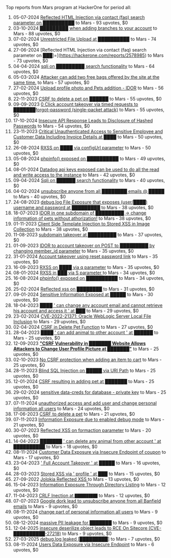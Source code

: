 Top reports from Mars program at HackerOne for period all:

1. 05-07-2024 [Reflected HTML Injection via contact (faq) search parameter on ██████████](https://hackerone.com/reports/2587101) to Mars - 93 upvotes, $0
2. 03-10-2024 [█████████ when adding branches to your account](https://hackerone.com/reports/2756402) to Mars - 88 upvotes, $0
3. 07-02-2024 [Unrestricted File Upload at ██████████](https://hackerone.com/reports/2357778) to Mars - 74 upvotes, $0
4. 27-06-2024 [Reflected HTML Injection via contact (faq) search parameter on ███]=](https://hackerone.com/reports/2578985) to Mars - 73 upvotes, $0
5. 04-04-2024 [sqli on █████████ search functionality](https://hackerone.com/reports/2446550) to Mars - 64 upvotes, $0
6. 05-03-2024 [Attacker can add two free bags offered by the site at the same time.](https://hackerone.com/reports/2402010) to Mars - 57 upvotes, $0
7. 27-02-2024 [Upload profile photo and  Pets addition - IDOR](https://hackerone.com/reports/2393021) to Mars - 56 upvotes, $0
8. 22-11-2023 [CSRF to delete a pet on ██████](https://hackerone.com/reports/2261600) to Mars - 55 upvotes, $0
9. 09-09-2023 [0 Click account takeover via timed requests to ███████forgot-password (single-packet attack)](https://hackerone.com/reports/2142109) to Mars - 55 upvotes, $0
10. 17-10-2024 [Insecure API Response Leads to Disclosure of Hashed Passwords](https://hackerone.com/reports/2788557) to Mars - 54 upvotes, $0
11. 23-11-2023 [Critical Unauthenticated Access to Sensitive Employee and Customer Data Including Invoice Details at ████](https://hackerone.com/reports/2262554) to Mars - 50 upvotes, $0
12. 26-08-2024 [RXSS on ████ via configUrl parameter](https://hackerone.com/reports/2684274) to Mars - 50 upvotes, $0
13. 05-08-2024 [phpinfo() exposed on ██████████](https://hackerone.com/reports/2641211) to Mars - 49 upvotes, $0
14. 08-01-2024 [Datadog api keys exposed can be used to do all the read and write access to the instance](https://hackerone.com/reports/2307933) to Mars - 42 upvotes, $0
15. 09-04-2024 [Sqli on ██████ search functionality](https://hackerone.com/reports/2453475) to Mars - 40 upvotes, $0
16. 04-02-2024 [unsubscribe anyone from all ████████ emails @ █████](https://hackerone.com/reports/2354888) to Mars - 40 upvotes, $0
17. 24-08-2023 [debug.log File Exposure that exposes (user/████) username and password at █████████](https://hackerone.com/reports/2122938) to Mars - 38 upvotes, $0
18. 18-07-2023 [IDOR in one subdomain of █████████ -\> change information of pets without athorization!](https://hackerone.com/reports/2073950) to Mars - 38 upvotes, $0
19. 01-11-2023 [Client Side Template Injection to Stored XSS in Image Collection](https://hackerone.com/reports/2234564) to Mars - 38 upvotes, $0
20. 11-08-2023 [subdomain takeover at █████████](https://hackerone.com/reports/2106886) to Mars - 37 upvotes, $0
21. 01-09-2023 [IDOR to account takeover on POST to █████████ by changing member_id parameter](https://hackerone.com/reports/2132183) to Mars - 35 upvotes, $0
22. 31-01-2024 [Account takeover using reset password link](https://hackerone.com/reports/2341038) to Mars - 35 upvotes, $0
23. 16-09-2023 [RXSS on ████ via q parameter](https://hackerone.com/reports/2166843) to Mars - 35 upvotes, $0
24. 08-01-2024 [RXSS in ███ via S parameter  ](https://hackerone.com/reports/2307913) to Mars - 34 upvotes, $0
25. 16-08-2024 [phpinfo() exposed on ██████████](https://hackerone.com/reports/2666151) to Mars - 34 upvotes, $0
26. 25-02-2024 [Reflected xss on ████████ ](https://hackerone.com/reports/2389897) to Mars - 31 upvotes, $0
27. 09-01-2024 [Sensitive Information Exposed at █████](https://hackerone.com/reports/2308654) to Mars - 30 upvotes, $0
28. 18-04-2023 [████ ' can change any account email and cannot retrieve his account and access it ' at ███](https://hackerone.com/reports/1952771) to Mars - 29 upvotes, $0
29. 23-02-2024 [CVE-2022-21371:  Oracle WebLogic Server Local File Inclusion](https://hackerone.com/reports/2387600) to Mars - 29 upvotes, $0
30. 02-04-2024 [CSRF in Delete Pet Function](https://hackerone.com/reports/2445106) to Mars - 27 upvotes, $0
31. 28-04-2023 [████ ' can add animal to other account ' at ██████](https://hackerone.com/reports/1965640) to Mars - 25 upvotes, $0
32. 12-09-2023 [**"CSRF Vulnerability in ███████ Website Allows Attackers to Change User Profile Picture at ███████"**](https://hackerone.com/reports/2144870) to Mars - 25 upvotes, $0
33. 02-10-2023 [No CSRF protection when adding an item to cart](https://hackerone.com/reports/2190062) to Mars - 25 upvotes, $0
34. 28-11-2023 [Blind SQL Injection on █████ via URI Path](https://hackerone.com/reports/2266081) to Mars - 25 upvotes, $0
35. 12-01-2024 [CSRF resulting in adding pet at ███████](https://hackerone.com/reports/2313478) to Mars - 25 upvotes, $0
36. 29-02-2024 [sensitive  data-creds for database - private key](https://hackerone.com/reports/2396630) to Mars - 25 upvotes, $0
37. 07-11-2024 [unauthorized access and add user and change personal information all users](https://hackerone.com/reports/2828641) to Mars - 24 upvotes, $0
38. 17-06-2023 [CSRF to delete a pet](https://hackerone.com/reports/2029753) to Mars - 21 upvotes, $0
39. 07-11-2023 [Information Exposure due to enabled debug mode](https://hackerone.com/reports/2243003) to Mars - 21 upvotes, $0
40. 30-07-2023 [Reflected XSS on formaction parameter](https://hackerone.com/reports/2089895) to Mars - 20 upvotes, $0
41. 14-04-2023 [███████  ' can delete any animal from other account  '  at ██████████ ](https://hackerone.com/reports/1947376) to Mars - 18 upvotes, $0
42. 08-11-2024 [Customer Data Exposure via Insecure Endpoint of coupon](https://hackerone.com/reports/2828720) to Mars - 17 upvotes, $0
43. 23-04-2023 [' Full Account Takeover ' at █████](https://hackerone.com/reports/1959540) to Mars - 16 upvotes, $0
44. 28-03-2023 [Stored XSS via ' profile ' at ███](https://hackerone.com/reports/1921606) to Mars - 15 upvotes, $0
45. 27-09-2022 [Jolokia Reflected XSS ](https://hackerone.com/reports/1714563) to Mars - 13 upvotes, $0
46. 15-04-2023 [Information Exposure Through Directory Listing](https://hackerone.com/reports/1948562) to Mars - 12 upvotes, $0
47. 11-04-2023 [CRLF Inection at `██████████`](https://hackerone.com/reports/1943013) to Mars - 12 upvotes, $0
48. 07-07-2023 [Google dork lead to unsubscribe anyone from all Banfield emails](https://hackerone.com/reports/2055081) to Mars - 9 upvotes, $0
49. 08-11-2024 [change part of personal information all users](https://hackerone.com/reports/2828693) to Mars - 9 upvotes, $0
50. 08-12-2024 [massive PII  leakage for ███████](https://hackerone.com/reports/2887506) to Mars - 9 upvotes, $0
51. 12-04-2025 [insecure deserilize object leads to RCE On Sitecore (CVE-██████████-27218)](https://hackerone.com/reports/3090123) to Mars - 9 upvotes, $0
52. 27-03-2025 [debug.log leaked [█████████]](https://hackerone.com/reports/3063026) to Mars - 7 upvotes, $0
53. 08-11-2024 [Users Data Exposure via Insecure Endpoint](https://hackerone.com/reports/2828608) to Mars - 6 upvotes, $0
